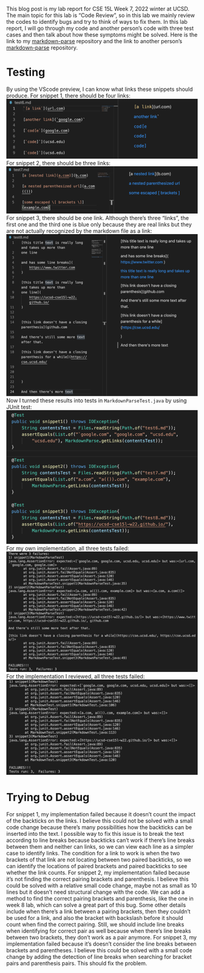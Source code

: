 This blog post is my lab report for CSE 15L Week 7, 2022 winter at UCSD. The main topic for this lab is “Code Review”, so in this lab we mainly review the codes to identify bugs and try to think of ways to fix them. In this lab report, I will go through my code and another person’s code with three test cases and then talk about how these symptoms might be solved. Here is the link to my [markdown-parse](https://github.com/QijunHuMary/markdown-parse) repository and the link to another person’s [markdown-parse](https://github.com/yayajjiang/markdown_inperson) repository.
# Testing
By using the VScode preview, I can know what links these snippets should produce. For snippet 1, there should be four links:
![Image](4-1.png)
For snippet 2, there should be three links:
![Image](4-2.png)
For snippet 3, there should be one link. Although there’s three “links”, the first one and the third one is blue only because they are real links but they are not actually recognized by the markdown file as a link:
![Image](4-3.png)
Now I turned these results into tests in `MarkdownParseTest.java` by using JUnit test:
![Image](4-4.png)
For my own implementation, all three tests failed:
![Image](4-5.png)
For the implementation I reviewed, all three tests failed:
![Image](4-6.png)
# Trying to Debug
For snippet 1, my implementation failed because it doesn’t count the impact of the backticks on the links. I believe this could not be solved with a small code change because there’s many possibilities how the backticks can be inserted into the text. I possible way to fix this issue is to break the text according to line breaks because backticks can’t work if there’s line breaks between them and neither can links, so we can view each line as a simpler case to identify links. The condition for a link to work is when the two brackets of that link are not locating between two paired backticks, so we can identify the locations of paired brackets and paired backticks to see whether the link counts.
For snippet 2, my implementation failed because it’s not finding the correct pairing brackets and parenthesis. I believe this could be solved with a relative small code change, maybe not as small as 10 lines but it doesn’t need structural change with the code. We can add a method to find the correct pairing brackets and parenthesis, like the one in week 8 lab, which can solve a great part of this bug. Some other details include when there’s a link between a pairing brackets, then they couldn’t be used for a link, and also the bracket with backslash before it should count when find the correct pairing. Still, we should include line breaks when identifying for correct pair as well because when there’s line breaks between two brackets, they don’t work as a pair anymore.
For snippet 3, my implementation failed because it’s doesn’t consider the line breaks between brackets and parentheses. I believe this could be solved with a small code change by adding the detection of line breaks when searching for bracket pairs and parenthesis pairs. This should fix the problem.
